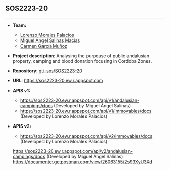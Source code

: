 
## SOS2223-20
--------------------------

- **Team:**
   - [Lorenzo Morales Palacios](https://github.com/Lukmare)
   - [Miguel Ángel Salinas Macías](https://github.com/salinosaso)
   - [Carmen García Muñoz](https://github.com/cargarmun)

- **Project description**: Analysing the purpouse of public andalusian property, camping and blood donation focusing in Cordoba Zones.
- **Repository**: [gti-sos/SOS2223-20](https://github.com/gti-sos/SOS2223-20)
- **URL**: https://sos2223-20.ew.r.appspot.com
- **APIS v1:**
   - https://sos2223-20.ew.r.appspot.com/api/v1/andalusian-campings/docs (Developed by Miguel Ángel Salinas)
   - https://sos2223-20.ew.r.appspot.com/api/v1/immovables/docs (Developed by Lorenzo Morales Palacios)

- **APIS v2:**
   - https://sos2223-20.ew.r.appspot.com/api/v2/immovables/docs (Developed by Lorenzo Morales Palacios)

   https://sos2223-20.ew.r.appspot.com/api/v2/andalusian-campings/docs (Developed by Miguel Ángel Salinas)
   https://documenter.getpostman.com/view/26063155/2s93XyU3Xd
   
